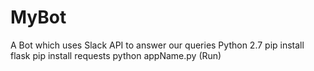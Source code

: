 # MyBot
A Bot which uses Slack API to answer our queries
Python 2.7
pip install flask
pip  install requests
python appName.py    (Run)
